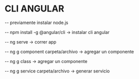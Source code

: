 # CLI ANGULAR

-- previamente instalar node.js

-- npm install -g @angular/cli -> instalar cli angular

-- ng serve -> correr app

-- ng g component carpeta/archivo -> agregar un componente

-- ng g class  -> agregar un componente

-- ng g service carpeta/archivo -> generar servicio